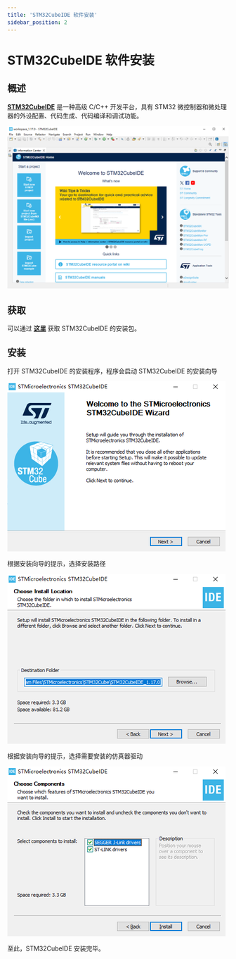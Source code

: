 ```yaml
---
title: 'STM32CubeIDE 软件安装'
sidebar_position: 2
---
```


# STM32CubeIDE 软件安装

## 概述

[**STM32CubeIDE**](https://www.st.com.cn/zh/development-tools/stm32cubeide.html) 是一种高级 C/C++ 开发平台，具有 STM32 微控制器和微处理器的外设配置、代码生成、代码编译和调试功能。

![stm32cubeide](./img/stm32cubeide.png)

## 获取

可以通过 [**这里**](https://www.st.com/en/development-tools/stm32cubeide.html#get-software) 获取 STM32CubeIDE 的安装包。

## 安装

打开 STM32CubeIDE 的安装程序，程序会启动 STM32CubeIDE 的安装向导

![stm32cubeide installation start wizard](./img/stm32cubeide-installation-start-wizard.png)

根据安装向导的提示，选择安装路径

![stm32cubeide installation select path](./img/stm32cubeide-installation-select-path.png)

根据安装向导的提示，选择需要安装的仿真器驱动

![stm32cubeide installation select driver](./img/stm32cubeide-installation-select-driver.png)

至此，STM32CubeIDE 安装完毕。